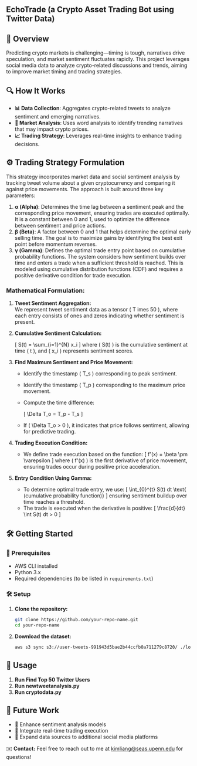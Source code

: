 ## EchoTrade (a Crypto Asset Trading Bot using Twitter Data)

## 📌 Overview  
Predicting crypto markets is challenging—timing is tough, narratives drive speculation, and market sentiment fluctuates rapidly. This project leverages social media data to analyze crypto-related discussions and trends, aiming to improve market timing and trading strategies.  

## 🔍 How It Works  
- **📊 Data Collection**: Aggregates crypto-related tweets to analyze sentiment and emerging narratives.  
- **🤖 Market Analysis**: Uses word analysis to identify trending narratives that may impact crypto prices.  
- **📈 Trading Strategy**: Leverages real-time insights to enhance trading decisions.  

## ⚙️ Trading Strategy Formulation  
This strategy incorporates market data and social sentiment analysis by tracking tweet volume about a given cryptocurrency and comparing it against price movements. The approach is built around three key parameters:

1. **α (Alpha)**: Determines the time lag between a sentiment peak and the corresponding price movement, ensuring trades are executed optimally. It is a constant between 0 and 1, used to optimize the difference between sentiment and price actions.
2. **β (Beta)**: A factor between 0 and 1 that helps determine the optimal early selling time. The goal is to maximize gains by identifying the best exit point before momentum reverses.
3. **γ (Gamma)**: Defines the optimal trade entry point based on cumulative probability functions. The system considers how sentiment builds over time and enters a trade when a sufficient threshold is reached. This is modeled using cumulative distribution functions (CDF) and requires a positive derivative condition for trade execution.

### **Mathematical Formulation:**
1. **Tweet Sentiment Aggregation:**  
   We represent tweet sentiment data as a tensor \( T 	imes 50 \), where each entry consists of ones and zeros indicating whether sentiment is present.
2. **Cumulative Sentiment Calculation:**  
   
   \[
   S(t) = \sum_{i=1}^{N} x_i
   \]
   where \( S(t) \) is the cumulative sentiment at time \( t \), and \( x_i \) represents sentiment scores.

3. **Find Maximum Sentiment and Price Movement:**  
   - Identify the timestamp \( T_s \) corresponding to peak sentiment.
   - Identify the timestamp \( T_p \) corresponding to the maximum price movement.
   - Compute the time difference:

     \[
     \Delta T_o = T_p - T_s
     \]
   - If \( \Delta T_o > 0 \), it indicates that price follows sentiment, allowing for predictive trading.

4. **Trading Execution Condition:**  
   - We define trade execution based on the function:
     \[
     f'(x) = \beta \pm \varepsilon
     \]
     where \( f'(x) \) is the first derivative of price movement, ensuring trades occur during positive price acceleration.

5. **Entry Condition Using Gamma:**  
   - To determine optimal trade entry, we use:
     \[
     \int_{0}^{t} S(t) dt \text{ (cumulative probability function)}
     \]
     ensuring sentiment buildup over time reaches a threshold.
   - The trade is executed when the derivative is positive:
     \[
     \frac{d}{dt} \int S(t) dt > 0
     \]

## 🛠 Getting Started  

### 🔹 Prerequisites  
- AWS CLI installed  
- Python 3.x  
- Required dependencies (to be listed in `requirements.txt`)  

### 🛠 Setup  

1. **Clone the repository:**  
   ```bash  
   git clone https://github.com/your-repo-name.git  
   cd your-repo-name  
   ```  
2. **Download the dataset:**  
   ```bash  
   aws s3 sync s3://user-tweets-991943d5bae2b44ccfb0a711279c8720/ ./local-directory/ --no-sign-request  
   ```  

## 📌 Usage  
1. **Run Find Top 50 Twitter Users**
2. **Run newtweetanalysis.py**
3. **Run cryptodata.py**

## 🌱 Future Work  
- 🔹 Enhance sentiment analysis models  
- 🔹 Integrate real-time trading execution  
- 🔹 Expand data sources to additional social media platforms  

✉️ **Contact:** Feel free to reach out to me at kimliang@seas.upenn.edu for questions!


